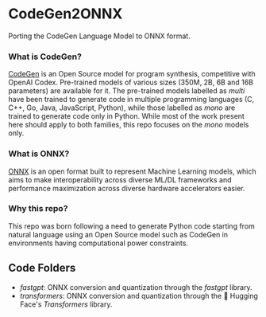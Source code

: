 # CodeGen2ONNX
Porting the CodeGen Language Model to ONNX format.  
### What is CodeGen?
[CodeGen](https://github.com/salesforce/CodeGen) is an Open Source model for program synthesis, competitive with OpenAI Codex. Pre-trained models of various sizes (350M, 2B, 6B and 16B parameters) are available for it. The pre-trained models labelled as *multi* have been trained to generate code in multiple programming languages (C, C++, Go, Java, JavaScript, Python), while those labelled as *mono* are trained to generate code only in Python. While most of the work present here should apply to both families, this repo focuses on the *mono* models only.  
### What is ONNX?
[ONNX](https://onnx.ai/) is an open format built to represent Machine Learning models, which aims to make interoperability across diverse ML/DL frameworks and performance maximization across diverse hardware accelerators easier.  
### Why this repo?
This repo was born following a need to generate Python code starting from natural language using an Open Source model such as CodeGen in environments having computational power constraints.   
  
## Code Folders
* *fastgpt*: ONNX conversion and quantization through the *fastgpt* library.
* *transformers*: ONNX conversion and quantization through the :hugs: Hugging Face's *Transformers* library.   
